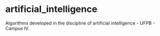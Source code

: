artificial_intelligence
=======================

Algorithms developed in the discipline of artificial intelligence - UFPB - Campus IV.
